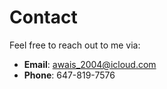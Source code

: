 # Contact

Feel free to reach out to me via:
- **Email**: awais_2004@icloud.com
- **Phone**: 647-819-7576
